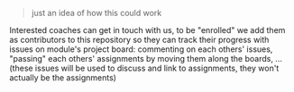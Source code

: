 > just an idea of how this could work

Interested coaches can get in touch with us, to be "enrolled" we add them as contributors to this repository so they can track their progress with issues on module's project board: commenting on each others' issues, "passing" each others' assignments by moving them along the boards, ... (these issues will be used to discuss and link to assignments, they won't actually be the assignments)
